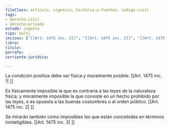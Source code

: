```yaml
---
fileClass: articulo, vigencia, historia-y-fuentes, codigo-civil
tags:
- derecho-civil
- derecho-privado
estado: vigente
tipo: multi
incisos: ["[[Art. 1475 inc. 2]]", "[[Art. 1475 inc. 3]]", "[[Art. 1475 inc. 1]]"]
libro:
titulo:
parrafo:
corriente-juridica:

---
```

La condición positiva debe ser física y moralmente posible. [[Art. 1475 inc. 1| ]]

Es físicamente imposible la que es contraria a las leyes de la naturaleza física; y moralmente imposible la que consiste en un hecho prohibido por las leyes, o es opuesta a las buenas costumbres o al orden público. [[Art. 1475 inc. 2| ]]

Se mirarán también como imposibles las que están concebidas en términos ininteligibles. [[Art. 1475 inc. 3| ]]